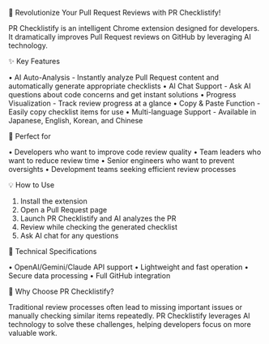 🚀 Revolutionize Your Pull Request Reviews with PR Checklistify!

PR Checklistify is an intelligent Chrome extension designed for developers. It dramatically improves Pull Request reviews on GitHub by leveraging AI technology.

✨ Key Features

• AI Auto-Analysis - Instantly analyze Pull Request content and automatically generate appropriate checklists 
• AI Chat Support - Ask AI questions about code concerns and get instant solutions 
• Progress Visualization - Track review progress at a glance 
• Copy & Paste Function - Easily copy checklist items for use 
• Multi-language Support - Available in Japanese, English, Korean, and Chinese

🎯 Perfect for

• Developers who want to improve code review quality 
• Team leaders who want to reduce review time 
• Senior engineers who want to prevent oversights 
• Development teams seeking efficient review processes

💡 How to Use

1. Install the extension
2. Open a Pull Request page
3. Launch PR Checklistify and AI analyzes the PR
4. Review while checking the generated checklist
5. Ask AI chat for any questions

🔧 Technical Specifications

• OpenAI/Gemini/Claude API support
• Lightweight and fast operation 
• Secure data processing 
• Full GitHub integration

🌟 Why Choose PR Checklistify?

Traditional review processes often lead to missing important issues or manually checking similar items repeatedly. PR Checklistify leverages AI technology to solve these challenges, helping developers focus on more valuable work.
